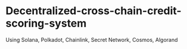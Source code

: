 # Decentralized-cross-chain-credit-scoring-system
Using  Solana, Polkadot, Chainlink, Secret Network, Cosmos, Algorand 
